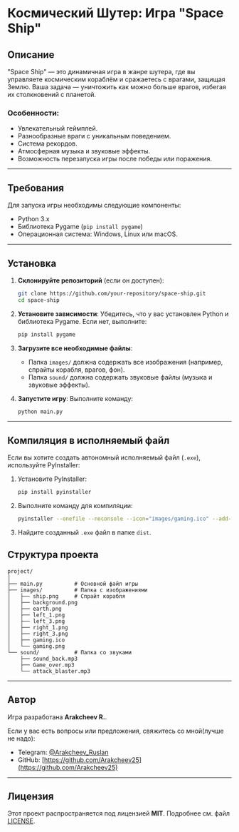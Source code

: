 # Космический Шутер: Игра "Space Ship"

## Описание

"Space Ship" — это динамичная игра в жанре шутера, где вы управляете космическим кораблём и сражаетесь с врагами, защищая Землю. Ваша задача — уничтожить как можно больше врагов, избегая их столкновений с планетой.

### Особенности:
- Увлекательный геймплей.
- Разнообразные враги с уникальным поведением.
- Система рекордов.
- Атмосферная музыка и звуковые эффекты.
- Возможность перезапуска игры после победы или поражения.

---

## Требования

Для запуска игры необходимы следующие компоненты:
- Python 3.x
- Библиотека Pygame (`pip install pygame`)
- Операционная система: Windows, Linux или macOS.

---

## Установка

1. **Склонируйте репозиторий** (если он доступен):
   ```bash
   git clone https://github.com/your-repository/space-ship.git
   cd space-ship
   ```

2. **Установите зависимости**:
   Убедитесь, что у вас установлен Python и библиотека Pygame. Если нет, выполните:
   ```bash
   pip install pygame
   ```

3. **Загрузите все необходимые файлы**:
   - Папка `images/` должна содержать все изображения (например, спрайты корабля, врагов, фон).
   - Папка `sound/` должна содержать звуковые файлы (музыка и звуковые эффекты).

4. **Запустите игру**:
   Выполните команду:
   ```bash
   python main.py
   ```

---

## Компиляция в исполняемый файл

Если вы хотите создать автономный исполняемый файл (`.exe`), используйте PyInstaller:

1. Установите PyInstaller:
   ```bash
   pip install pyinstaller
   ```

2. Выполните команду для компиляции:
   ```bash
   pyinstaller --onefile --noconsole --icon="images/gaming.ico" --add-data "images/*;images" --add-data "sound/*;sound" main.py
   ```

3. Найдите созданный `.exe` файл в папке `dist`.



## Структура проекта

```
project/
│
├── main.py          # Основной файл игры
├── images/          # Папка с изображениями
│   ├── ship.png     # Спрайт корабля
│   ├── background.png
│   ├── earth.png
│   ├── left_1.png
│   ├── left_3.png
│   ├── right_1.png
│   ├── right_3.png
│   ├── gaming.ico
│   └── gaming.png 
└── sound/           # Папка со звуками
    ├── sound_back.mp3
    ├── Game_over.mp3
    └── attack_blaster.mp3
```

---

## Автор

Игра разработана **Arakcheev R.**.

Если у вас есть вопросы или предложения, свяжитесь со мной(лучше не надо):
- Telegram: [@Arakcheev_Ruslan](https://t.me/Arakcheev_Ruslan)
- GitHub: [https://github.com/Arakcheev25](https://github.com/Arakcheev25)

---

## Лицензия

Этот проект распространяется под лицензией **MIT**. Подробнее см. файл [LICENSE](LICENSE).
```
